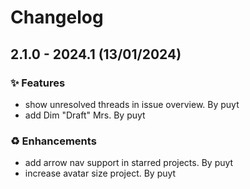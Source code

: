 # Changelog

## 2.1.0 - 2024.1 (13/01/2024)
### ✨ Features
- show unresolved threads in issue overview. By puyt
- add Dim "Draft" Mrs. By puyt

### ♻️  Enhancements
- add arrow nav support in starred projects. By puyt
- increase avatar size project. By puyt

